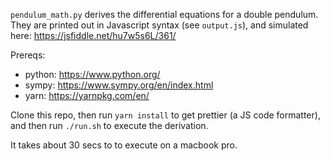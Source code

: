 `pendulum_math.py` derives the differential equations for a double pendulum. They are printed out in Javascript syntax (see `output.js`), and simulated here: https://jsfiddle.net/hu7w5s6L/361/

Prereqs:
  - python: https://www.python.org/
  - sympy: https://www.sympy.org/en/index.html
  - yarn: https://yarnpkg.com/en/

Clone this repo, then run `yarn install` to get prettier (a JS code formatter), and then run `./run.sh` to execute the derivation.

It takes about 30 secs to to execute on a macbook pro.
